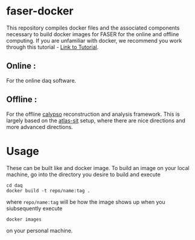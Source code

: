# faser-docker
This repository compiles docker files and the associated components necessary to 
build docker images for FASER for the online and offline computing.  If you are 
unfamiliar with docker, we recommend you work through this tutorial - [Link to Tutorial](https://matthewfeickert.github.io/intro-to-docker/).

## Online : []()
For the online daq software.

## Offline : []()
For the offline [calypso](https://gitlab.cern.ch/faser/calypso) reconstruction 
and analysis framework.  This is largely based on the [atlas-sit](https://gitlab.cern.ch/atlas-sit/docker/tree/master)
setup, where there are nice directions and more advanced directions.

# Usage
These can be built like and docker image.  To build an image on your local machine,
go into the directory you desire to build and execute
```
cd daq
docker build -t repo/name:tag .
```
where `repo/name:tag` will be how the image shows up when you siubsequently execute
```
docker images
```
on your personal machine.
